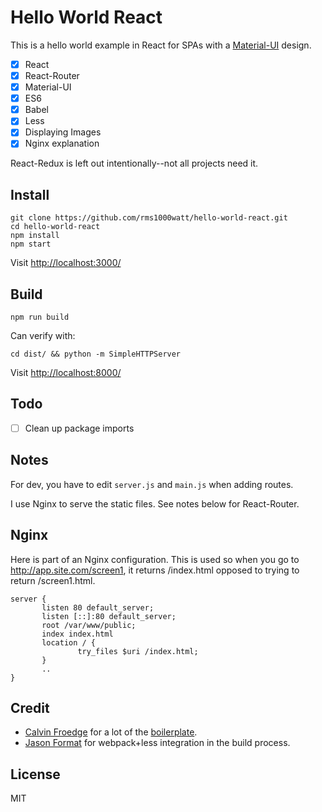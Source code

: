 # Hello World React

This is a hello world example in React for SPAs with a [Material-UI](http://www.material-ui.com/) design. 

- [x] React
- [x] React-Router
- [x] Material-UI
- [x] ES6
- [x] Babel
- [x] Less
- [x] Displaying Images
- [x] Nginx explanation

React-Redux is left out intentionally--not all projects need it.


## Install

```
git clone https://github.com/rms1000watt/hello-world-react.git
cd hello-world-react
npm install
npm start
```

Visit [http://localhost:3000/](http://localhost:3000/) 


## Build

```
npm run build
```

Can verify with:

```
cd dist/ && python -m SimpleHTTPServer
```

Visit [http://localhost:8000/](http://localhost:8000/) 


## Todo

- [ ] Clean up package imports


## Notes

For dev, you have to edit `server.js` and `main.js` when adding routes.

I use Nginx to serve the static files. See notes below for React-Router.


## Nginx

Here is part of an Nginx configuration. This is used so when you go to http://app.site.com/screen1, it returns /index.html opposed to trying to return /screen1.html.

```
server {
       listen 80 default_server;
       listen [::]:80 default_server;
       root /var/www/public;
       index index.html
       location / {
               try_files $uri /index.html;
       }
       ..
}
```


## Credit

- [Calvin Froedge](https://github.com/calvinfroedge) for a lot of the [boilerplate](https://github.com/calvinfroedge/webpack-express-react-redux-kitchen-sink). 
- [Jason Format](http://www.jasonformat.com/my-webpack-boilerplate/]) for webpack+less integration in the build process.


## License

MIT